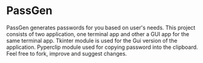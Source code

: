 # PassGen
PassGen generates passwords for you based on user's needs. This project consists of two application, one terminal app and other a GUI app for the same terminal app. Tkinter module is used for the Gui version of the application. Pyperclip module used for copying password into the clipboard. Feel free to fork, improve and suggest changes. 
